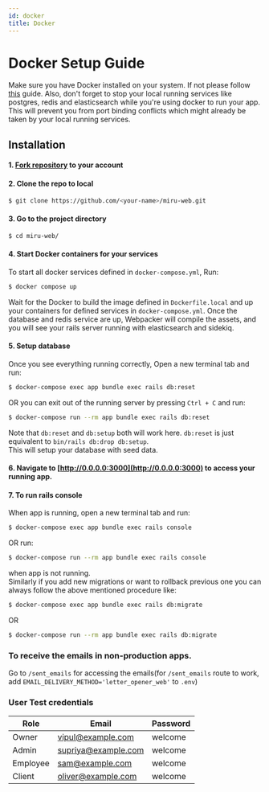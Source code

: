 ```yaml
---
id: docker
title: Docker
---
```


# Docker Setup Guide

Make sure you have Docker installed on your system.
If not please follow [this](https://docs.docker.com/get-docker/) guide.
Also, don't forget to stop your local running services like postgres, redis and elasticsearch while you're using docker to run your app.
This will prevent you from port binding conflicts which might already be taken by your local running services.
## Installation

#### 1. [Fork repository](https://github.com/saeloun/miru-web/fork) to your account

#### 2. Clone the repo to local

```bash
$ git clone https://github.com/<your-name>/miru-web.git
```

#### 3. Go to the project directory
```bash
$ cd miru-web/
```
#### 4. Start Docker containers for your services
 To start all docker services defined in `docker-compose.yml`, Run:
```bash
$ docker compose up
```
Wait for the Docker to build the image defined in `Dockerfile.local` and up your containers for defined services in `docker-compose.yml`.
Once the database and redis service are up, Webpacker will compile the assets, and you will see your rails server running with elasticsearch and sidekiq.

#### 5. Setup database
Once you see everything running correctly, Open a new terminal tab and run:
```bash
$ docker-compose exec app bundle exec rails db:reset
```
OR you can exit out of the running server by pressing `Ctrl + C` and run:
```bash
$ docker-compose run --rm app bundle exec rails db:reset
```
Note that `db:reset` and `db:setup` both will work here.
`db:reset` is just equivalent to `bin/rails db:drop db:setup`.\
This will setup your database with seed data.
#### 6. Navigate to [http://0.0.0.0:3000](http://0.0.0.0:3000) to access your running app.

#### 7. To run rails console
When app is running, open a new terminal tab and run:
```bash
$ docker-compose exec app bundle exec rails console
```
OR run:
```bash
$ docker-compose run --rm app bundle exec rails console
```
when app is not running.\
Similarly if you add new migrations or want to rollback previous one you can always follow the above mentioned procedure like:
```bash
$ docker-compose exec app bundle exec rails db:migrate
```
OR
```bash
$ docker-compose run --rm app bundle exec rails db:migrate
```

### To receive the emails in non-production apps.

Go to `/sent_emails` for accessing the emails(for `/sent_emails` route to work,
add `EMAIL_DELIVERY_METHOD='letter_opener_web'` to `.env`)

### User Test credentials

| Role     | Email               | Password |
| -------- | ------------------- | -------- |
| Owner    | vipul@example.com   | welcome  |
| Admin    | supriya@example.com | welcome  |
| Employee | sam@example.com     | welcome  |
| Client   | oliver@example.com  | welcome  |
